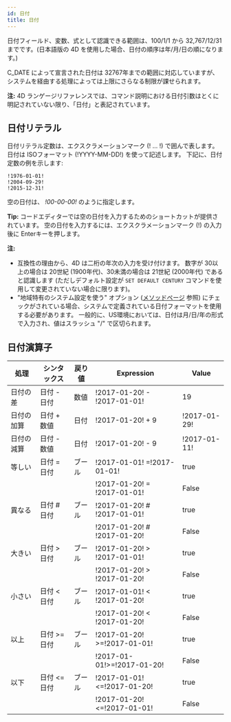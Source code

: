 ```yaml
---
id: 日付
title: 日付
---
```


日付フィールド、変数、式として認識できる範囲は、100/1/1 から 32,767/12/31 までです。(日本語版の 4D を使用した場合、日付の順序は年/月/日の順になります。)

C_DATE によって宣言された日付は 32767年までの範囲に対応していますが、システムを経由する処理によっては上限にさらなる制限が課せられます。

**注:** 4D ランゲージリファレンスでは、コマンド説明における日付引数はとくに明記されていない限り、「日付」と表記されています。

## 日付リテラル

日付リテラル定数は、エクスクラメーションマーク (! ... !) で囲んで表します。 日付は ISOフォーマット (!YYYY-MM-DD!) を使って記述します。 下記に、日付定数の例を示します:

```4d
!1976-01-01!
!2004-09-29!
!2015-12-31!
```

空の日付は、 _!00-00-00!_ のように指定します。

**Tip:** コードエディターでは空の日付を入力するためのショートカットが提供されています。 空の日付を入力するには、エクスクラメーションマーク (!) の入力後に Enterキーを押します。

**注:**

- 互換性の理由から、4D は二桁の年次の入力を受け付けます。 数字が 30以上の場合は 20世紀 (1900年代)、30未満の場合は 21世紀 (2000年代) であると認識します (ただしデフォルト設定が `SET DEFAULT CENTURY` コマンドを使用して変更されていない場合に限ります)。
- "地域特有のシステム設定を使う" オプション ([メソッドページ](https://doc.4d.com/4Dv18/4D/18/Methods-Page.300-4575690.ja.html) 参照) にチェックがされている場合、システムで定義されている日付フォーマットを使用する必要があります。 一般的に、US環境においては、日付は月/日/年の形式で入力され、値はスラッシュ "/" で区切られます。

## 日付演算子

| 処理    | シンタックス     | 戻り値 | Expression                   | Value        |
| ----- | ---------- | --- | ---------------------------- | ------------ |
| 日付の差  | 日付 - 日付    | 数値  | !2017-01-20! - !2017-01-01!  | 19           |
| 日付の加算 | 日付 + 数値    | 日付  | !2017-01-20! + 9             | !2017-01-29! |
| 日付の減算 | 日付 - 数値    | 日付  | !2017-01-20! - 9             | !2017-01-11! |
| 等しい   | 日付 = 日付    | ブール | !2017-01-01! =!2017-01-01!   | true         |
|       |            |     | !2017-01-20! = !2017-01-01!  | False        |
| 異なる   | 日付 # 日付    | ブール | !2017-01-20! # !2017-01-01!  | true         |
|       |            |     | !2017-01-20! # !2017-01-20!  | False        |
| 大きい   | 日付 > 日付    | ブール | !2017-01-20! > !2017-01-01!  | true         |
|       |            |     | !2017-01-20! > !2017-01-20!  | False        |
| 小さい   | 日付 < 日付    | ブール | !2017-01-01! < !2017-01-20!  | true         |
|       |            |     | !2017-01-20! < !2017-01-20!  | False        |
| 以上    | 日付 >= 日付   | ブール | !2017-01-20! >=!2017-01-01!  | true         |
|       |            |     | !2017-01-01!>=!2017-01-20!   | False        |
| 以下    | 日付 \<= 日付 | ブール | !2017-01-01!\<=!2017-01-20! | true         |
|       |            |     | !2017-01-20!\<=!2017-01-01! | False        |
